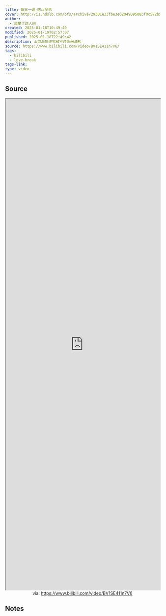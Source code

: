 ```yaml
---
title: 每日一遍-防止早恋
cover: http://i1.hdslb.com/bfs/archive/29301e33fbe3e62049095083f0c572b581fc209c.jpg@189w_107h.webp
author:
  - 高攀了这人间
created: 2025-01-18T10:49:49
modified: 2025-01-19T02:57:07
published: 2025-01-18T22:49:42
description: 山盟海誓终究敌不过柴米油盐
source: https://www.bilibili.com/video/BV1SE411n7V6/
tags:
  - bilibili
  - love-break
tags-link: 
type: video
---
```


## Source

<iframe src='https://player.bilibili.com/player.html?isOutside=true&bvid=BV1SE411n7V6&p=1&autoplay=false' style='height:40vh;width:100%' class='iframe-radius' allow='fullscreen'></iframe>
<center>via: <a href='https://www.bilibili.com/video/BV1SE411n7V6' target='_blank' class='external-link'>https://www.bilibili.com/video/BV1SE411n7V6</a></center>

## Notes
